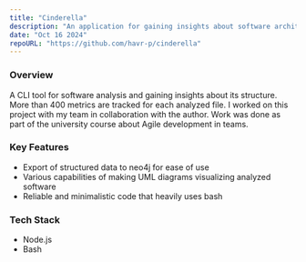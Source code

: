 ```yaml
---
title: "Cinderella"
description: "An application for gaining insights about software architecture."
date: "Oct 16 2024"
repoURL: "https://github.com/havr-p/cinderella"
---
```




### Overview
A CLI tool for software analysis and gaining insights about its structure. More than 400 metrics are tracked for each analyzed file. I worked on this project with my team in collaboration with the author. Work was done as part of the university course about Agile development in teams.

### Key Features
- Export of structured data to neo4j for ease of use
- Various capabilities of making UML diagrams visualizing analyzed software
- Reliable and minimalistic code that heavily uses bash

### Tech Stack
- Node.js
- Bash
